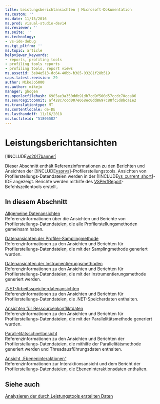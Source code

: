 ```yaml
---
title: Leistungsberichtansichten | Microsoft-Dokumentation
ms.custom: ''
ms.date: 11/15/2016
ms.prod: visual-studio-dev14
ms.reviewer: ''
ms.suite: ''
ms.technology:
- vs-ide-debug
ms.tgt_pltfrm: ''
ms.topic: article
helpviewer_keywords:
- reports, profiling tools
- profiling tools reports
- profiling tools, report views
ms.assetid: 3e84e513-dc64-40bb-b385-03281f28b519
caps.latest.revision: 29
author: MikeJo5000
ms.author: mikejo
manager: ghogen
ms.openlocfilehash: 6905ae3a350ddb91db7cd9f500d57ccdc70cca86
ms.sourcegitcommit: af428c7ccd007e668ec0dd8697c88fc5d8bca1e2
ms.translationtype: MT
ms.contentlocale: de-DE
ms.lasthandoff: 11/16/2018
ms.locfileid: "51806502"
---
```

# <a name="performance-report-views"></a>Leistungsberichtansichten
[!INCLUDE[vs2017banner](../includes/vs2017banner.md)]

Dieser Abschnitt enthält Referenzinformationen zu den Berichten und Ansichten der [!INCLUDE[vsprvs](../includes/vsprvs-md.md)]-Profilerstellungstools. Ansichten von Profilerstellungs-Datendateien werden in der [!INCLUDE[vs_current_short](../includes/vs-current-short-md.md)]-IDE angezeigt. Berichte werden mithilfe des [VSPerfReport](../profiling/vsperfreport.md)-Befehlszeilentools erstellt.  
  
## <a name="in-this-section"></a>In diesem Abschnitt  
 [Allgemeine Datenansichten](../profiling/common-data-views.md)  
 Referenzinformationen über die Ansichten und Berichte von Profilerstellungs-Datendateien, die alle Profilerstellungsmethoden gemeinsam haben.  
  
 [Datenansichten der Profiler-Samplingmethode](../profiling/profiler-sampling-method-data-views.md)  
 Referenzinformationen zu den Ansichten und Berichten für Profilerstellungs-Datendateien, die mit der Samplingmethode generiert wurden.  
  
 [Datenansichten der Instrumentierungsmethoden](../profiling/instrumentation-method-data-views.md)  
 Referenzinformationen zu den Ansichten und Berichten für Profilerstellungs-Datendateien, die mit der Instrumentierungsmethode generiert werden.  
  
 [.NET-Arbeitsspeicherdatenansichten](../profiling/dotnet-memory-data-views.md)  
 Referenzinformationen zu den Ansichten und Berichten für Profilerstellungs-Datendateien, die .NET-Speicherdaten enthalten.  
  
 [Ansichten für Ressourcenkonfliktdaten](../profiling/resource-contention-data-views.md)  
 Referenzinformationen zu den Ansichten und Berichten für Profilerstellungs-Datendateien, die mit der Parallelitätsmethode generiert wurden.  
  
 [Parallelitätsschnellansicht](../profiling/concurrency-visualizer.md)  
 Referenzinformationen zu den Ansichten und Berichten der Profilerstellungs-Datendateien, die mithilfe der Parallelitätsmethode generiert werden und Threadausführungsdaten enthalten.  
  
 [Ansicht „Ebeneninteraktionen“](../profiling/tier-interactions-view.md)  
 Referenzinformationen zur Interaktionsansicht und dem Bericht der Profilerstellungs-Datendateien, die Ebeneninteraktionsdaten enthalten.  
  
## <a name="see-also"></a>Siehe auch  
 [Analysieren der durch Leistungstools erstellten Daten](../profiling/analyzing-performance-tools-data.md)



